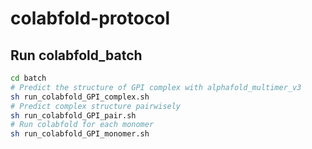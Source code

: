 # colabfold-protocol

## Run colabfold_batch
```sh
cd batch
# Predict the structure of GPI complex with alphafold_multimer_v3
sh run_colabfold_GPI_complex.sh
# Predict complex structure pairwisely
sh run_colabfold_GPI_pair.sh
# Run colabfold for each monomer
sh run_colabfold_GPI_monomer.sh
```